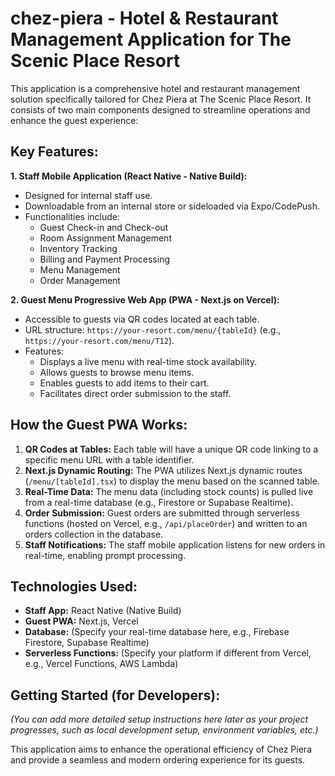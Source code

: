 # chez-piera - Hotel & Restaurant Management Application for The Scenic Place Resort

This application is a comprehensive hotel and restaurant management solution specifically tailored for Chez Piera at The Scenic Place Resort. It consists of two main components designed to streamline operations and enhance the guest experience:

## Key Features:

**1. Staff Mobile Application (React Native - Native Build):**

* Designed for internal staff use.
* Downloadable from an internal store or sideloaded via Expo/CodePush.
* Functionalities include:
    * Guest Check-in and Check-out
    * Room Assignment Management
    * Inventory Tracking
    * Billing and Payment Processing
    * Menu Management
    * Order Management

**2. Guest Menu Progressive Web App (PWA - Next.js on Vercel):**

* Accessible to guests via QR codes located at each table.
* URL structure: `https://your-resort.com/menu/{tableId}` (e.g., `https://your-resort.com/menu/T12`).
* Features:
    * Displays a live menu with real-time stock availability.
    * Allows guests to browse menu items.
    * Enables guests to add items to their cart.
    * Facilitates direct order submission to the staff.

## How the Guest PWA Works:

1.  **QR Codes at Tables:** Each table will have a unique QR code linking to a specific menu URL with a table identifier.
2.  **Next.js Dynamic Routing:** The PWA utilizes Next.js dynamic routes (`/menu/[tableId].tsx`) to display the menu based on the scanned table.
3.  **Real-Time Data:** The menu data (including stock counts) is pulled live from a real-time database (e.g., Firestore or Supabase Realtime).
4.  **Order Submission:** Guest orders are submitted through serverless functions (hosted on Vercel, e.g., `/api/placeOrder`) and written to an orders collection in the database.
5.  **Staff Notifications:** The staff mobile application listens for new orders in real-time, enabling prompt processing.

## Technologies Used:

* **Staff App:** React Native (Native Build)
* **Guest PWA:** Next.js, Vercel
* **Database:** (Specify your real-time database here, e.g., Firebase Firestore, Supabase Realtime)
* **Serverless Functions:** (Specify your platform if different from Vercel, e.g., Vercel Functions, AWS Lambda)

## Getting Started (for Developers):

*(You can add more detailed setup instructions here later as your project progresses, such as local development setup, environment variables, etc.)*

This application aims to enhance the operational efficiency of Chez Piera and provide a seamless and modern ordering experience for its guests.
